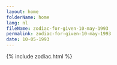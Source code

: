 ```yaml
---
layout: home
folderName: home
lang: nl
fileName: zodiac-for-given-10-may-1993
permalink: zodiac-for-given-10-may-1993
date: 10-05-1993
---
```

{% include zodiac.html %}
